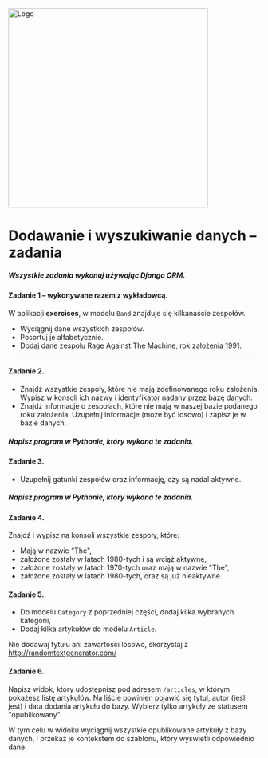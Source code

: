 <img alt="Logo" src="http://coderslab.pl/svg/logo-coderslab.svg" width="400">

# Dodawanie i wyszukiwanie danych &ndash; zadania

##### Wszystkie zadania wykonuj używając Django ORM.

#### Zadanie 1 &ndash; wykonywane razem z wykładowcą.

W aplikacji **exercises**, w modelu `Band` znajduje się kilkanaście zespołów. 

* Wyciągnij dane wszystkich zespołów.
* Posortuj je alfabetycznie.
* Dodaj dane zespołu Rage Against The Machine, rok założenia 1991.

---

#### Zadanie 2.

* Znajdź wszystkie zespoły, które nie mają zdefinowanego roku założenia. Wypisz w konsoli ich nazwy i identyfikator nadany przez bazę danych.
* Znajdź informacje o zespołach, które nie mają w naszej bazie podanego roku założenia. Uzupełnij informacje (może być losowo) i zapisz je w bazie danych.

##### Napisz program w Pythonie, który wykona te zadania.

#### Zadanie 3.

* Uzupełnij gatunki zespołów oraz informację, czy są nadal aktywne. 

##### Napisz program w Pythonie, który wykona te zadania.

#### Zadanie 4.

Znajdź i wypisz na konsoli wszystkie zespoły, które:

* Mają w nazwie "The",
* założone zostały w latach 1980-tych i są wciąż aktywne,
* założone zostały w latach 1970-tych oraz mają w nazwie "The",
* założone zostały w latach 1980-tych, oraz są już nieaktywne. 

#### Zadanie 5.

* Do modelu `Category` z poprzedniej części, dodaj kilka wybranych kategorii,
* Dodaj kilka artykułów do modelu `Article`.

Nie dodawaj tytułu ani zawartości losowo, skorzystaj z http://randomtextgenerator.com/

#### Zadanie 6.

Napisz widok, który udostępnisz pod adresem `/articles`, w którym pokażesz listę artykułów. Na liście powinien pojawić się tytuł, autor (jeśli jest) i data dodania artykułu do bazy. Wybierz tylko artykuły ze statusem "opublikowany".

W tym celu w widoku wyciągnij wszystkie opublikowane artykuły z bazy danych, i przekaż je kontekstem do szablonu, który wyświetli odpowiednio dane.
